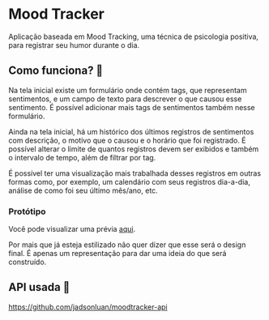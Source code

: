 # Mood Tracker

Aplicação baseada em Mood Tracking, uma técnica de psicologia positiva, para registrar seu humor durante o dia.

## Como funciona? :thinking:

Na tela inicial existe um formulário onde contém tags, que representam sentimentos, e um campo de texto para descrever o que causou esse sentimento. É possível adicionar mais tags de sentimentos também nesse formulário.

Ainda na tela inicial, há um histórico dos últimos registros de sentimentos com descrição, o motivo que o causou e o horário que foi registrado. É possível alterar o limite de quantos registros devem ser exibidos e também o intervalo de tempo, além de filtrar por tag.

É possível ter uma visualização mais trabalhada desses registros em outras formas como, por exemplo, um calendário com seus registros dia-a-dia, análise de como foi seu último mês/ano, etc.

### Protótipo

Você pode visualizar uma prévia [aqui](https://jadsonluan.github.io/moodtracker/).

Por mais que já esteja estilizado não quer dizer que esse será o design final. É apenas um representação para dar uma ideia do que será construído.

## API usada :rocket:

<https://github.com/jadsonluan/moodtracker-api>
